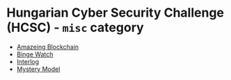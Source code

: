 # Hungarian Cyber Security Challenge (HCSC) - `misc` category

- [Amazeing Blockchain](Amazeing-Blockchain/)
- [Binge Watch](Binge-Watch/)
- [Interlog](Interlog/)
- [Mystery Model](Mystery-Model/)